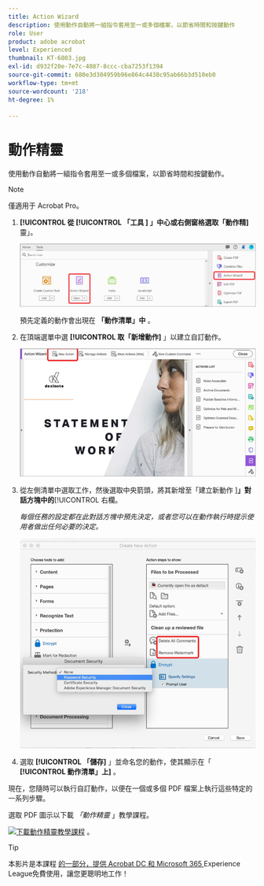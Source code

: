 ```yaml
---
title: Action Wizard
description: 使用動作自動將一組指令套用至一或多個檔案，以節省時間和按鍵動作
role: User
product: adobe acrobat
level: Experienced
thumbnail: KT-6803.jpg
exl-id: d932f20e-7e7c-4087-8ccc-cba7253f1394
source-git-commit: 680e3d304959b96e864c4438c95ab66b3d510eb0
workflow-type: tm+mt
source-wordcount: '218'
ht-degree: 1%

---
```


# 動作精靈

使用動作自動將一組指令套用至一或多個檔案，以節省時間和按鍵動作。

>[!NOTE]
>
>僅適用于 Acrobat Pro。

1. **[!UICONTROL 從 [!UICONTROL  「工具 ] 」中心或右側窗格選取「動作精]** 靈」。

   ![動作精靈步驟 1](../assets/ActionWizard_1.png)

   預先定義的動作會出現在 **「動作清單」中** 。

1. 在頂端選單中選 **[!UICONTROL 取「新增動作]** 」以建立自訂動作。

   ![動作精靈步驟 2](../assets/ActionWizard_2.png)

1. 從左側清單中選取工作，然後選取中央箭頭，將其新增至「建立新動作 ]**」對話方塊中的**[!UICONTROL  右欄。

   *每個任務的設定都在此對話方塊中預先決定，或者您可以在動作執行時提示使用者做出任何必要的決定。*

   ![動作精靈步驟 3](../assets/ActionWizard_3.png)

1. 選取 **[!UICONTROL 「儲存]** 」並命名您的動作，使其顯示在「 **[!UICONTROL 動作清單」上]** 。

現在，您隨時可以執行自訂動作，以便在一個或多個 PDF 檔案上執行這些特定的一系列步驟。

選取 PDF 圖示以下載 *「動作精靈* 」教學課程。

[![下載動作精靈教學課程 ](../assets/acrobat_PDF_96.png)](../assets/AcrobatDCActionWizard.pdf) 。

>[!TIP]
>
>本影片是本課程 [ 的一部分，提供 Acrobat DC 和 Microsoft 365 ](https://experienceleague.adobe.com/?recommended=Acrobat-U-1-2021.microsoft365) Experience League免費使用，讓您更聰明地工作！

